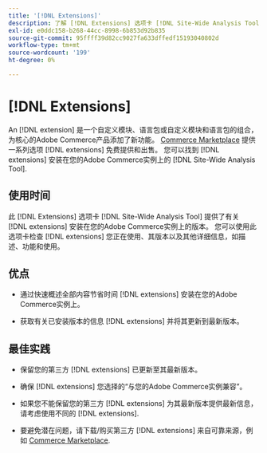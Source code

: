 ```yaml
---
title: '[!DNL Extensions]'
description: 了解 [!DNL Extensions] 选项卡 [!DNL Site-Wide Analysis Tool]，以及何时使用它、它的好处和最佳实践。
exl-id: e0ddc158-b268-44cc-8998-6b853d92b835
source-git-commit: 95ffff39d82cc9027fa633dffedf15193040802d
workflow-type: tm+mt
source-wordcount: '199'
ht-degree: 0%

---
```


# [!DNL Extensions]

An [!DNL extension] 是一个自定义模块、语言包或自定义模块和语言包的组合，为核心的Adobe Commerce产品添加了新功能。 [Commerce Marketplace](https://marketplace.magento.com/extensions.html) 提供一系列选项 [!DNL extensions] 免费提供和出售。 您可以找到 [!DNL extensions] 安装在您的Adobe Commerce实例上的 [!DNL Site-Wide Analysis Tool].

## 使用时间

此 [!DNL Extensions] 选项卡 [!DNL Site-Wide Analysis Tool] 提供了有关 [!DNL extensions] 安装在您的Adobe Commerce实例上的版本。 您可以使用此选项卡检查 [!DNL extensions] 您正在使用、其版本以及其他详细信息，如描述、功能和使用。

## 优点

* 通过快速概述全部内容节省时间 [!DNL extensions] 安装在您的Adobe Commerce实例上。

* 获取有关已安装版本的信息 [!DNL extensions] 并将其更新到最新版本。

## 最佳实践

* 保留您的第三方 [!DNL extensions] 已更新至其最新版本。

* 确保 [!DNL extensions] 您选择的“与您的Adobe Commerce实例兼容”。

* 如果您不能保留您的第三方 [!DNL extensions] 为其最新版本提供最新信息，请考虑使用不同的 [!DNL extensions].

* 要避免潜在问题，请下载/购买第三方 [!DNL extensions] 来自可靠来源，例如 [Commerce Marketplace](https://marketplace.magento.com/extensions.html).
